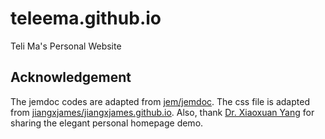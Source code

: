 # teleema.github.io

Teli Ma's Personal Website

## Acknowledgement

The jemdoc codes are adapted from [jem/jemdoc](https://github.com/jem/jemdoc). The css file is adapted from [jiangxjames/jiangxjames.github.io](https://github.com/jiangxjames/jiangxjames.github.io). Also, thank [Dr. Xiaoxuan Yang](https://xiaoxuan-yang.github.io/) for sharing the elegant personal homepage demo.
